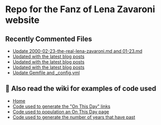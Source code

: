# Repo for the Fanz of Lena Zavaroni website

## Recently Commented Files
<!-- BLOG-POST-LIST:START -->
- [Update 2000-02-23-the-real-lena-zavaroni.md and 01-23.md](https://github.com/FanzOfLenaZavaroni/fanzoflenazavaroni.github.io/commit/8593c9480409f8a849a3c24cd6106f30ffcc0db1)
- [Updated with the latest blog posts](https://github.com/FanzOfLenaZavaroni/fanzoflenazavaroni.github.io/commit/0596686826578fc958fb32b3f5459cca6c6edf5e)
- [Updated with the latest blog posts](https://github.com/FanzOfLenaZavaroni/fanzoflenazavaroni.github.io/commit/99f9af9d58afc83cf62ff61bb218b5f50a44570b)
- [Updated with the latest blog posts](https://github.com/FanzOfLenaZavaroni/fanzoflenazavaroni.github.io/commit/d9666db7b87e0a8087314b4bb8ae3d3080179dba)
- [Update Gemfile and _config.yml](https://github.com/FanzOfLenaZavaroni/fanzoflenazavaroni.github.io/commit/06b2d970deb79f9f88313e1ba43cd2c1f08ab6cc)
<!-- BLOG-POST-LIST:END -->

## :notebook: Also read the wiki for examples of code used
* [Home](https://github.com/FanzOfLenaZavaroni/fanzoflenazavaroni.github.io/wiki)
* [Code used to generate the "On This Day" links](https://github.com/FanzOfLenaZavaroni/fanzoflenazavaroni.github.io/wiki/On-This-Day-Code)
* [Code used to population an On This Day page](https://github.com/FanzOfLenaZavaroni/fanzoflenazavaroni.github.io/wiki/Code-used-to-population-an-On-This-Day-page)
* [Code used to generate the number of years that have past](https://github.com/FanzOfLenaZavaroni/fanzoflenazavaroni.github.io/wiki/Number-of-years-gone-by-code)
